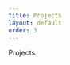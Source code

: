 ```yaml
---
title: Projects
layout: default
order: 3
---
```


<html>
    <body>
        <div class="container">
            <div class="blurb">
                <p> Projects </p>
            </div><!-- /.blurb -->
        </div><!-- /.container -->
    </body>
</html>
